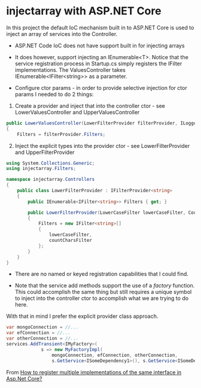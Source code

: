 # injectarray with ASP.NET Core

In this project the default IoC mechanism built in to ASP.NET Core is used to inject an array of services into the Controller.

* ASP.NET Code IoC does not have support built in for injecting arrays

* It does however, support injecting an IEnumerable&lt;T&gt;.
Notice that the service registration process in Startup.cs simply registers the IFilter implementations.
The ValuesController takes IEnumerable<IFilter&lt;string&gt;> as a parameter.

* Configure ctor params - in order to provide selective injection for ctor params I needed to do 2 things:
1. Create a provider and inject that into the controller ctor - see LowerValuesController and UpperValuesController
```csharp
public LowerValuesController(LowerFilterProvider filterProvider, ILogger<LowerValuesController> logger)
{
    Filters = filterProvider.Filters;
```

2. Inject the explicit types into the provider ctor - see LowerFilterProvider and UpperFilterProvider
```csharp
using System.Collections.Generic;
using injectarray.Filters;

namespace injectarray.Controllers
{
    public class LowerFilterProvider : IFilterProvider<string>
    {
        public IEnumerable<IFilter<string>> Filters { get; }

        public LowerFilterProvider(LowerCaseFilter lowerCaseFilter, CountCharsFilter countCharsFilter)
        {
            Filters = new IFilter<string>[]
            {
                lowerCaseFilter,
                countCharsFilter
            };
        }
    }
}
```

* There are no named or keyed registration capabilities that I could find.

* Note that the service add methods support the use of a _factory_ function. This could accomplish the same thing but
still requires a unique symbol to inject into the controller ctor to accomplish what we are trying to do here.

With that in mind I prefer the explicit provider class approach.

```csharp
var mongoConnection = //...
var efConnection = //...
var otherConnection = //...
services.AddTransient<IMyFactory>(
             s => new MyFactoryImpl(
                 mongoConnection, efConnection, otherConnection, 
                 s.GetService<ISomeDependency1>(), s.GetService<ISomeDependency2>())));
```
From [How to register multiple implementations of the same interface in Asp.Net Core?](http://stackoverflow.com/questions/39174989/how-to-register-multiple-implementations-of-the-same-interface-in-asp-net-core)
